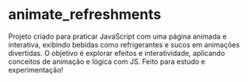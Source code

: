 # animate_refreshments
Projeto criado para praticar JavaScript com uma página animada e interativa, exibindo bebidas como refrigerantes e sucos em animações divertidas. O objetivo é explorar efeitos e interatividade, aplicando conceitos de animação e lógica com JS. Feito para estudo e experimentação!
